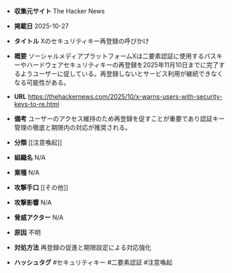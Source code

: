 - **収集元サイト**
The Hacker News

- **掲載日**
2025-10-27

- **タイトル**
Xのセキュリティキー再登録の呼びかけ

- **概要**
ソーシャルメディアプラットフォームXは二要素認証に使用するパスキーやハードウェアセキュリティキーの再登録を2025年11月10日までに完了するようユーザーに促している。再登録しないとサービス利用が継続できなくなる可能性がある。

- **URL**
https://thehackernews.com/2025/10/x-warns-users-with-security-keys-to-re.html

- **備考**
ユーザーのアクセス維持のため再登録を促すことが重要であり認証キー管理の徹底と期限内の対応が推奨される。

- **分類**
[[注意喚起]]

- **組織名**
N/A

- **業種**
N/A

- **攻撃手口**
[[その他]]

- **攻撃影響**
N/A

- **脅威アクター**
N/A

- **原因**
不明

- **対処方法**
再登録の促進と期限設定による対応強化

- **ハッシュタグ**
#セキュリティキー #二要素認証 #注意喚起
